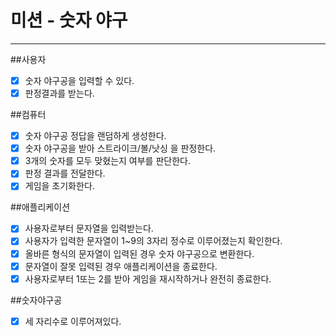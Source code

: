 # 미션 - 숫자 야구

---
##사용자
- [x] 숫자 야구공을 입력할 수 있다.
- [x] 판정결과를 받는다.

##컴퓨터
- [x] 숫자 야구공 정답을 랜덤하게 생성한다.
- [x] 숫자 야구공을 받아 스트라이크/볼/낫싱 을 판정한다.
- [x] 3개의 숫자를 모두 맞혔는지 여부를 판단한다.
- [x] 판정 결과를 전달한다.
- [x] 게임을 초기화한다.

##애플리케이션
- [x] 사용자로부터 문자열을 입력받는다.
- [x] 사용자가 입력한 문자열이 1~9의 3자리 정수로 이루어졌는지 확인한다.
- [x] 올바른 형식의 문자열이 입력된 경우 숫자 야구공으로 변환한다.
- [x] 문자열이 잘못 입력된 경우 애플리케이션을 종료한다.
- [x] 사용자로부터 1또는 2를 받아 게임을 재시작하거나 완전히 종료한다.

##숫자야구공
- [x] 세 자리수로 이루어져있다.
